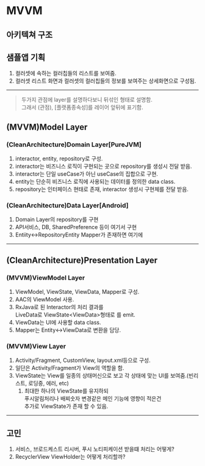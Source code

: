 # MVVM


## 아키텍쳐 구조

## 샘플앱 기획

1. 컬러셋에 속하는 컬러칩들의 리스트를 보여줌.  
1. 컬러셋 리스트 화면과 컬러셋의 컬러칩들의 정보를 보여주는 상세화면으로 구성됨.

---

> 두가지 관점에 layer를 설명하다보니 뒤섞인 형태로 설명함.  
> 그래서 (관점), [플랫폼종속성]를 레이어 앞뒤에 표기함.

## (MVVM)Model Layer

### (CleanArchitecture)Domain Layer[PureJVM]

1. interactor, entity, repository로 구성.
1. interactor는 비즈니스 로직이 구현되는 곳으로 repository를 생성시 전달 받음.
1. interactor는 단일 useCase가 아닌 useCase의 집합으로 구현.
1. entity는 단순히 비즈니스 로직에 사용되는 데이터를 정의한 data class.
1. repository는 인터페이스 현태로 존재, interactor 생성시 구현체를 전달 받음.

### (CleanArchitecture)Data Layer[Android]

1. Domain Layer의 repository를 구현
1. API서비스, DB, SharedPreference 등이 여기서 구현
1. Entiity<->RepositoryEntity Mapper가 존재하면 여기에

---

## (CleanArchitecture)Presentation Layer

### (MVVM)ViewModel Layer

1. ViewModel, ViewState, ViewData, Mapper로 구성.
1. AAC의 ViewModel 사용.
1. RxJava로 된 Interactor의 처리 결과를  
   LiveData로 ViewState\<ViewData\>형태로 를 emit.
1. ViewData는 UI에 사용할 data class.
1. Mapper는 Entity<->ViewData로 변환을 담당.

### (MVVM)View Layer

1. Activity/Fragment, CustomView, layout.xml등으로 구성.
1. 일단은 Activity/Fragment가 View의 역할을 함.
1. ViewState는 View를 일종의 상태머신으로 보고 각 상태에 맞는 UI를 보여줌.(빈리스트, 로딩중, 에러, etc)
   1. 최대한 하나의 ViewState를 유지하되  
   푸시알림처리나 배찌숫자 변경같은 메인 기능에 영향이 적은건  
   추가로 ViewState가 존재 할 수 있음.

---

## 고민

1. 서비스, 브로드케스트 리시버, 푸시 노티피케이션 받을떄 처리는 어떻게?
1. RecyclerView ViewHolder는 어떻게 처리할까?